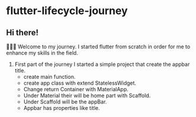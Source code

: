 # flutter-lifecycle-journey

## Hi there!

👨🏽‍💻 Welcome to my journey. I started flutter from scratch in order for me to enhance my skills in the field.

1. First part of the journey I started a simple project that create the appbar title.
    - create main function.
    - create app class with extend StatelessWidget.
    - Change return Container with MaterialApp.
    - Under Material their will be home part with Scaffold.
    - Under Scaffold will be the appBar.
    - Appbar has properties like title.


